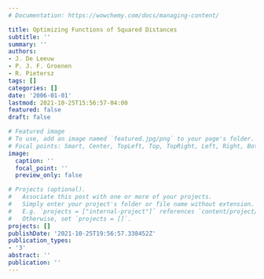 ```yaml
---
# Documentation: https://wowchemy.com/docs/managing-content/

title: Optimizing Functions of Squared Distances
subtitle: ''
summary: ''
authors:
- J. De Leeuw
- P. J. F. Groenen
- R. Pietersz
tags: []
categories: []
date: '2006-01-01'
lastmod: 2021-10-25T15:56:57-04:00
featured: false
draft: false

# Featured image
# To use, add an image named `featured.jpg/png` to your page's folder.
# Focal points: Smart, Center, TopLeft, Top, TopRight, Left, Right, BottomLeft, Bottom, BottomRight.
image:
  caption: ''
  focal_point: ''
  preview_only: false

# Projects (optional).
#   Associate this post with one or more of your projects.
#   Simply enter your project's folder or file name without extension.
#   E.g. `projects = ["internal-project"]` references `content/project/deep-learning/index.md`.
#   Otherwise, set `projects = []`.
projects: []
publishDate: '2021-10-25T19:56:57.338452Z'
publication_types:
- '3'
abstract: ''
publication: ''
---
```

